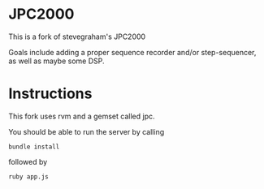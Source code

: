 JPC2000
=======

This is a fork of stevegraham's JPC2000

Goals include adding a proper sequence recorder and/or step-sequencer, as well
as maybe some DSP.


Instructions
============

This fork uses rvm and a gemset called jpc.

You should be able to run the server by calling

    bundle install

followed by

    ruby app.js
